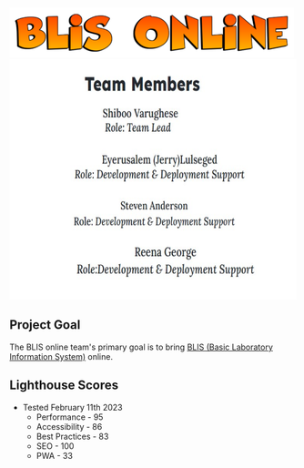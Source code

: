 <img src = "assets/blisheader.png" alt="BLIS Online Team" width="500" height="88">


<img src = "assets/team-members.jpg" alt="Team Members - Eyerusalem (Jerry) Lulseged, Steven Anderson, Shiboo Varughese, Reena George" width="722" height="422">


## Project Goal

The BLIS online team's primary goal is to bring [BLIS (Basic Laboratory Information System)](https://github.com/C4G/BLIS) online.


## Lighthouse Scores

* Tested February 11th 2023
  * Performance - 95
  * Accessibility - 86
  * Best Practices - 83
  * SEO - 100
  * PWA - 33